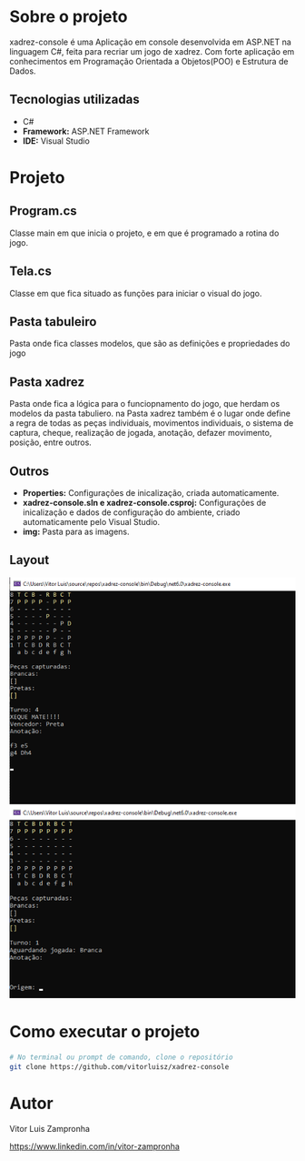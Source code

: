 # Sobre o projeto

xadrez-console é uma Aplicação em console desenvolvida em ASP.NET na linguagem C#, feita para recriar um jogo de xadrez. Com forte aplicação em conhecimentos em Programação Orientada a Objetos(POO) e Estrutura de Dados.

## Tecnologias utilizadas
- C#
- **Framework:** ASP.NET Framework
- **IDE:** Visual Studio

# Projeto
## Program.cs
Classe main em que inicia o projeto, e em que é programado a rotina do jogo.
## Tela.cs
Classe em que fica situado as funções para iniciar o visual do jogo.
## Pasta tabuleiro
Pasta onde fica classes modelos, que são as definições e propriedades do jogo
## Pasta xadrez
Pasta onde fica a lógica para o funciopnamento do jogo, que herdam os modelos da pasta tabuliero. na Pasta xadrez também é o lugar onde define a regra de todas as peças individuais, movimentos individuais, o sistema de captura, cheque, realização de jogada, anotação, defazer movimento, posição, entre outros.
## Outros
- **Properties:** Configurações de inicalização, criada automaticamente.
- **xadrez-console.sln e xadrez-console.csproj:** Configurações de inicalização e dados de configuração do ambiente, criado automaticamente pelo Visual Studio.
- **img:** Pasta para as imagens.

## Layout
![Layout 1](https://raw.githubusercontent.com/vitorluisz/xadrez-console/main/img/Screenshot_69.png)
![Layout 1](https://raw.githubusercontent.com/vitorluisz/xadrez-console/main/img/Screenshot_70.png)

# Como executar o projeto
```bash
# No terminal ou prompt de comando, clone o repositório
git clone https://github.com/vitorluisz/xadrez-console
```

# Autor

Vitor Luis Zampronha

https://www.linkedin.com/in/vitor-zampronha
